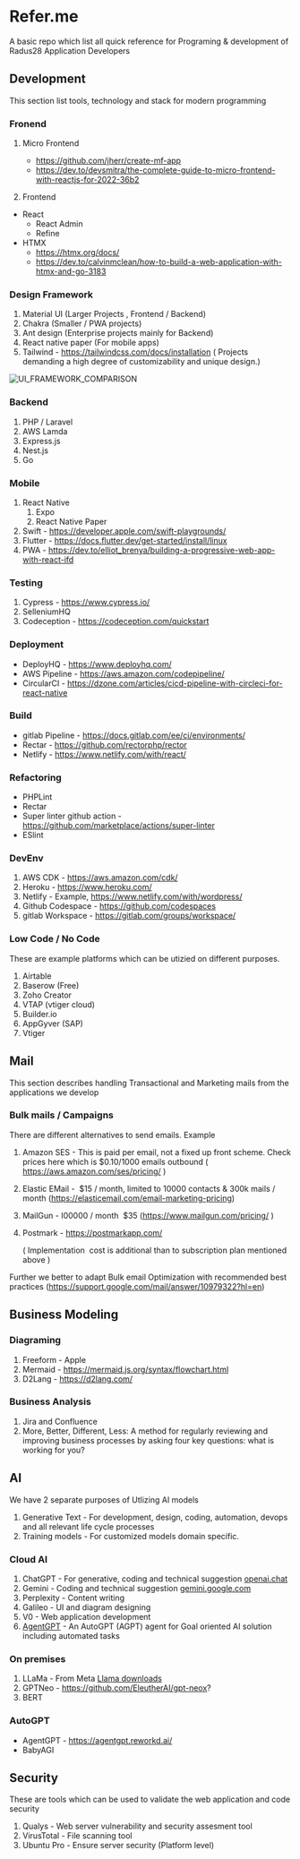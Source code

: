 # Refer.me
A basic repo which list all quick reference for Programing &amp; development of Radus28 Application Developers

## Development
This section list tools, technology and stack for modern programming

### Fronend

1. Micro Frontend
    - https://github.com/jherr/create-mf-app
    - https://dev.to/devsmitra/the-complete-guide-to-micro-frontend-with-reactjs-for-2022-36b2

2. Frontend
  - React
      - React Admin
      - Refine
  - HTMX
     - https://htmx.org/docs/
     - https://dev.to/calvinmclean/how-to-build-a-web-application-with-htmx-and-go-3183   
    
### Design Framework

1. Material UI (Larger Projects , Frontend / Backend)
2. Chakra (Smaller / PWA projects)
3. Ant design (Enterprise projects mainly for Backend)
4. React native paper (For mobile apps)
5. Tailwind - https://tailwindcss.com/docs/installation  ( Projects demanding a high degree of customizability and unique design.)

![UI_FRAMEWORK_COMPARISON](https://miro.medium.com/v2/resize:fit:720/format:webp/1*fImDn84IVR7GTlH3G06HVw.png "UI Framework rating")

### Backend

1. PHP / Laravel
2. AWS Lamda
3. Express.js
4. Nest.js
5. Go

### Mobile

1. React Native
    1. Expo
    2. React Native Paper
3. Swift - https://developer.apple.com/swift-playgrounds/
4. Flutter - https://docs.flutter.dev/get-started/install/linux
5. PWA - https://dev.to/elliot_brenya/building-a-progressive-web-app-with-react-ifd  

   
### Testing

1. Cypress - https://www.cypress.io/
2. SelleniumHQ
3. Codeception - https://codeception.com/quickstart

### Deployment

- DeployHQ - https://www.deployhq.com/ 
- AWS Pipeline - https://aws.amazon.com/codepipeline/ 
- CircularCI - https://dzone.com/articles/cicd-pipeline-with-circleci-for-react-native

### Build

- gitlab Pipeline - https://docs.gitlab.com/ee/ci/environments/
- Rectar  - https://github.com/rectorphp/rector
- Netlify - https://www.netlify.com/with/react/

### Refactoring

- PHPLint
- Rectar
- Super linter github action - https://github.com/marketplace/actions/super-linter
- ESlint

### DevEnv

1. AWS CDK - https://aws.amazon.com/cdk/
2. Heroku  - https://www.heroku.com/
3. Netlify - Example, https://www.netlify.com/with/wordpress/
4. Github Codespace - https://github.com/codespaces
5. gitlab Workspace - https://gitlab.com/groups/workspace/

### Low Code / No Code
These are example platforms which can be utizied on different  purposes.
1. Airtable 
2. Baserow (Free)
3. Zoho Creator
4. VTAP (vtiger cloud)
5. Builder.io
6. AppGyver (SAP)
7. Vtiger


## Mail

This section describes handling Transactional and Marketing mails from the applications we develop

### Bulk mails / Campaigns
There are different alternatives to send emails. Example

1. Amazon SES - This is paid per email, not a fixed up front scheme. Check prices here which is $0.10/1000 emails outbound ( https://aws.amazon.com/ses/pricing/ )
2. Elastic EMail -  $15 / month, limited to 10000 contacts & 300k mails / month (https://elasticemail.com/email-marketing-pricing)
3. MailGun - I00000 / month  $35 (https://www.mailgun.com/pricing/ )
4. Postmark - https://postmarkapp.com/
   
   ( Implementation  cost is additional than to subscription plan mentioned above )

Further we better to adapt Bulk email Optimization with recommended best practices (https://support.google.com/mail/answer/10979322?hl=en)

## Business Modeling 

### Diagraming

1. Freeform - Apple
2. Mermaid - https://mermaid.js.org/syntax/flowchart.html
3. D2Lang - https://d2lang.com/

### Business Analysis

1. Jira and Confluence
2. More, Better, Different, Less: A method for regularly reviewing and improving business processes by asking four key questions: what is working for you?


## AI 

We have 2 separate purposes of Utlizing AI models
1. Generative Text - For development, design, coding, automation, devops and all relevant life cycle processes
2. Training models - For customized models domain specific.

### Cloud  AI

1. ChatGPT  - For generative, coding and technical suggestion [openai.chat](https://chatgpt.com/)
2. Gemini - Coding and technical suggestion [gemini.google.com](https://gemini.google.com/)
3. Perplexity - Content writing
4. Galileo -  UI and diagram designing
5. V0 - Web application development
6. [AgentGPT](https://agentgpt.reworkd.ai) - An AutoGPT (AGPT) agent for Goal oriented AI solution including automated tasks 

### On premises

1. LLaMa - From Meta [Llama downloads](https://www.llama.com/llama-downloads/)
2. GPTNeo - https://github.com/EleutherAI/gpt-neox?
3. BERT

### AutoGPT

- AgentGPT - https://agentgpt.reworkd.ai/
- BabyAGI

## Security
These are tools which can be used to validate the web application and code security
1. Qualys - Web server vulnerability  and security assesment tool
2. VirusTotal - File scanning tool
3. Ubuntu Pro - Ensure server security (Platform level)






